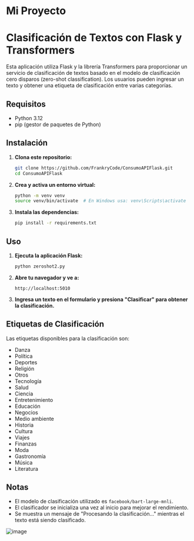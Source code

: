 # Mi Proyecto
# Clasificación de Textos con Flask y Transformers

Esta aplicación utiliza Flask y la librería Transformers para proporcionar un servicio de clasificación de textos basado en el modelo de clasificación cero disparos (zero-shot classification). Los usuarios pueden ingresar un texto y obtener una etiqueta de clasificación entre varias categorías.

## Requisitos

- Python 3.12
- pip (gestor de paquetes de Python)

## Instalación

1. **Clona este repositorio:**

    ```sh
    git clone https://github.com/FrankryCode/ConsumoAPIFlask.git
    cd ConsumoAPIFlask
    ```

2. **Crea y activa un entorno virtual:**

    ```sh
    python -m venv venv
    source venv/bin/activate  # En Windows usa: venv\Scripts\activate
    ```

3. **Instala las dependencias:**

    ```sh
    pip install -r requirements.txt
    ```

## Uso

1. **Ejecuta la aplicación Flask:**

    ```sh
    python zeroshot2.py
    ```

2. **Abre tu navegador y ve a:**

    ```
    http://localhost:5010
    ```

3. **Ingresa un texto en el formulario y presiona "Clasificar" para obtener la clasificación.**

## Etiquetas de Clasificación

Las etiquetas disponibles para la clasificación son:

- Danza
- Política
- Deportes
- Religión
- Otros
- Tecnología
- Salud
- Ciencia
- Entretenimiento
- Educación
- Negocios
- Medio ambiente
- Historia
- Cultura
- Viajes
- Finanzas
- Moda
- Gastronomía
- Música
- Literatura

## Notas

- El modelo de clasificación utilizado es `facebook/bart-large-mnli`.
- El clasificador se inicializa una vez al inicio para mejorar el rendimiento.
- Se muestra un mensaje de "Procesando la clasificación..." mientras el texto está siendo clasificado.

![image](https://github.com/FrankBBc/ConsumoAPIFlask/assets/33704862/222b79a2-5cdb-47fb-8451-bf7128c61e95)

